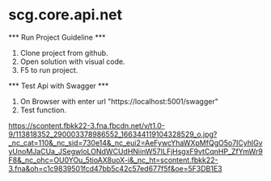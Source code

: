 # scg.core.api.net

*** Run Project Guideline ***
1. Clone project from github.
2. Open solution with visual code.
3. F5 to run project.

*** Test Api with Swagger ***
1. On Browser with enter url "https://localhost:5001/swagger"
2. Test function.


https://scontent.fbkk22-3.fna.fbcdn.net/v/t1.0-9/113818352_290003378986552_166344119104328529_o.jpg?_nc_cat=110&_nc_sid=730e14&_nc_eui2=AeFywcYhaWXpMfQgO5o7ICyhlGvyUnoMJaCUa_JSegwloLONdWCUdHNiinW57ILFjHsgxF9vtCqnHP_ZfYmWr9F8&_nc_ohc=OU0YOu_5tioAX8uoX-i&_nc_ht=scontent.fbkk22-3.fna&oh=c1c9839501fcd47bb5c42c57ed677f5f&oe=5F3DB1E3
